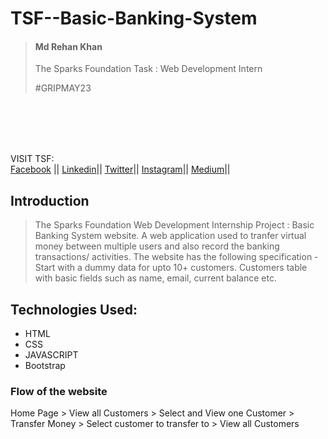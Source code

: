 # TSF--Basic-Banking-System
> <h4>Md Rehan Khan</h4>
>
>The Sparks Foundation Task : Web Development Intern
>
>#GRIPMAY23


<br><br><br><br>

VISIT TSF: <br>
<a href="https://www.facebook.com/thesparksfoundation.info"> Facebook</a> ||
<a href="https://www.linkedin.com/company/the-sparks-foundation/"> Linkedin</a>||
<a href="https://twitter.com/tsfsingapore"> Twitter</a>||
<a href="https://instagram.com/thesparksfoundation.info"> Instagram</a>||
<a href="https://medium.com/thesparksfoundation"> Medium</a>||<br>





## Introduction
>  
>The Sparks Foundation Web Development Internship Project : Basic Banking System website. A web application used to tranfer virtual money between multiple users and also record the banking transactions/ activities.
>The website has the following specification -
Start with a dummy data for upto 10+ customers. 
Customers table with basic fields such as name, email, current balance etc.

## Technologies Used:
- HTML
- CSS
- JAVASCRIPT
- Bootstrap

### Flow of the website
Home Page > View all Customers > Select and View one Customer > Transfer Money > Select customer to transfer to > View all Customers

